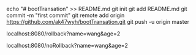 echo "# bootTransation" >> README.md
git init
git add README.md
git commit -m "first commit"
git remote add origin https://github.com/ak47wyh/bootTransation.git
git push -u origin master


localhost:8080/rollback?name=wang&age=2


localhost:8080/noRollback?name=wang&age=2
